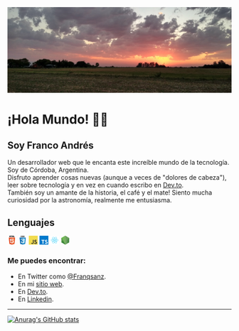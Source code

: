 ![casa](https://github.com/Franqsanz/Franqsanz/blob/master/casa.png)
# ¡Hola Mundo! 👋🏻
## Soy Franco Andrés

Un desarrollador web que le encanta este increíble mundo de la tecnología.
Soy de Córdoba, Argentina. \
Disfruto aprender cosas nuevas (aunque a veces de "dolores de cabeza"), leer sobre tecnología y en vez en cuando escribo en [Dev.to](https://dev.to/franqsanz). \
También soy un amante de la historia, el café y el mate!
Siento mucha curiosidad por la astronomía, realmente me entusiasma.

## Lenguajes
<code><img height="20" src="https://raw.githubusercontent.com/github/explore/80688e429a7d4ef2fca1e82350fe8e3517d3494d/topics/html/html.png"></code>
<code><img height="20" src="https://raw.githubusercontent.com/github/explore/80688e429a7d4ef2fca1e82350fe8e3517d3494d/topics/css/css.png"></code>
<code><img height="20" src="https://raw.githubusercontent.com/github/explore/80688e429a7d4ef2fca1e82350fe8e3517d3494d/topics/javascript/javascript.png"></code>
<code><img height="20" src="https://raw.githubusercontent.com/github/explore/80688e429a7d4ef2fca1e82350fe8e3517d3494d/topics/typescript/typescript.png"></code>
<code><img height="20" src="https://raw.githubusercontent.com/github/explore/80688e429a7d4ef2fca1e82350fe8e3517d3494d/topics/react/react.png"></code>
<code><img height="20" src="https://raw.githubusercontent.com/github/explore/80688e429a7d4ef2fca1e82350fe8e3517d3494d/topics/nodejs/nodejs.png"></code>

### Me puedes encontrar:
- En Twitter como [@Franqsanz](https://twitter.com/Franqsanz).
- En mi [sitio web](https://franqsanz.netlify.app/).
- En [Dev.to](https://dev.to/franqsanz).
- En [Linkedin](https://www.linkedin.com/in/franqsanzdev/).
---
[![Anurag's GitHub stats](https://github-readme-stats.vercel.app/api?username=Franqsanz&show_icons=true&theme=gruvbox)](https://github.com/anuraghazra/github-readme-stats)